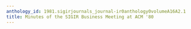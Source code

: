 ```yaml
---
anthology_id: 1981.sigirjournals_journal-ir0anthology0volumeA16A2.1
title: Minutes of the SIGIR Business Meeting at ACM '80
---
```

